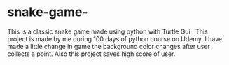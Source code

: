 # snake-game-
This is a classic snake game made using python with Turtle Gui . This project is made by me during 100 days of python course on Udemy.  I have made a little change in game the background color changes after user collects a point. Also this project saves high score of user.
